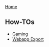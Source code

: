 <div class="nav">
  <a href="index.html">Home</a>
</div>

## How-TOs
* [Gaming](howtos/gaming.html)
* [Webapp Export](howtos/webapp-export.html)

